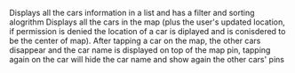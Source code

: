 Displays all the cars information in a list and has a filter and sorting alogrithm
Displays all the cars in the map (plus the user's updated location, if permission is denied the location of a car is diplayed and is conisdered to be the center of map). After tapping a car on the map, the other cars disappear and the car name is
displayed on top of the map pin, tapping again on the car will hide the car name and show again the other cars' pins

